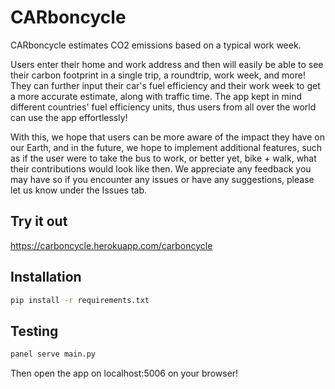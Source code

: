 # CARboncycle

CARboncycle estimates CO2 emissions based on a typical work week.

Users enter their home and work address and then will easily be able to see their carbon footprint in a single trip, a roundtrip, work week, and more! They can further input their car's fuel efficiency and their work week to get a more accurate estimate, along with traffic time. The app kept in mind different countries' fuel efficiency units, thus users from all over the world can use the app effortlessly!

With this, we hope that users can be more aware of the impact they have on our Earth, and in the future, we hope to implement additional features, such as if the user were to take the bus to work, or better yet, bike + walk, what their contributions would look like then. We appreciate any feedback you may have so if you encounter any issues or have any suggestions, please let us know under the Issues tab.

## Try it out
https://carboncycle.herokuapp.com/carboncycle

## Installation

```bash
pip install -r requirements.txt
```

## Testing

```bash
panel serve main.py
```
Then open the app on localhost:5006 on your browser!
